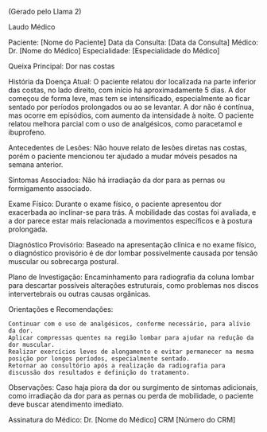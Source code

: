  (Gerado pelo Llama 2)

Laudo Médico

Paciente: [Nome do Paciente]
Data da Consulta: [Data da Consulta]
Médico: Dr. [Nome do Médico]
Especialidade: [Especialidade do Médico]

Queixa Principal:
Dor nas costas

História da Doença Atual:
O paciente relatou dor localizada na parte inferior das costas, no lado direito, com início há aproximadamente 5 dias. A dor começou de forma leve, mas tem se intensificado, especialmente ao ficar sentado por períodos prolongados ou ao se levantar. A dor não é contínua, mas ocorre em episódios, com aumento da intensidade à noite. O paciente relatou melhora parcial com o uso de analgésicos, como paracetamol e ibuprofeno.

Antecedentes de Lesões:
Não houve relato de lesões diretas nas costas, porém o paciente mencionou ter ajudado a mudar móveis pesados na semana anterior.

Sintomas Associados:
Não há irradiação da dor para as pernas ou formigamento associado.

Exame Físico:
Durante o exame físico, o paciente apresentou dor exacerbada ao inclinar-se para trás. A mobilidade das costas foi avaliada, e a dor parece estar mais relacionada a movimentos específicos e à postura prolongada.

Diagnóstico Provisório:
Baseado na apresentação clínica e no exame físico, o diagnóstico provisório é de dor lombar possivelmente causada por tensão muscular ou sobrecarga postural.

Plano de Investigação:
Encaminhamento para radiografia da coluna lombar para descartar possíveis alterações estruturais, como problemas nos discos intervertebrais ou outras causas orgânicas.

Orientações e Recomendações:

    Continuar com o uso de analgésicos, conforme necessário, para alívio da dor.
    Aplicar compressas quentes na região lombar para ajudar na redução da dor muscular.
    Realizar exercícios leves de alongamento e evitar permanecer na mesma posição por longos períodos, especialmente sentado.
    Retornar ao consultório após a realização da radiografia para discussão dos resultados e definição do tratamento.

Observações:
Caso haja piora da dor ou surgimento de sintomas adicionais, como irradiação da dor para as pernas ou perda de mobilidade, o paciente deve buscar atendimento imediato.

Assinatura do Médico:
Dr. [Nome do Médico]
CRM [Número do CRM]
